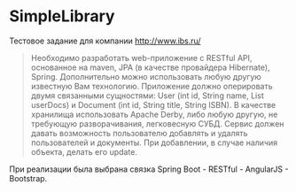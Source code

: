 # SimpleLibrary

Тестовое задание для компании <http://www.ibs.ru/>

> Необходимо разработать web-приложение с RESTful API, основанное на maven, JPA (в качестве провайдера Hibernate), Spring.
> Дополнительно можно использовать любую другую известную Вам технологию.
> Приложение должно оперировать двумя связанными сущностями: User (int id, String name, List<Document> userDocs) и Document (int id, String title, String ISBN).
> В качестве хранилища использовать Apache Derby, либо любую другую, не требующую разворачивания, легковесную СУБД.
> Сервис должен давать возможность пользователю добавлять и удалять пользователей и документы.
> При добавлении, в случае наличия объекта, делать его update.

При реализации была выбрана связка Spring Boot - RESTful - AngularJS - Bootstrap.

